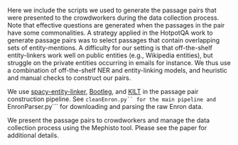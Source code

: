 
Here we include the scripts we used to generate the passage pairs that were presented to the crowdworkers during the data collection process. Note that effective questions are generated when the passages in the pair have some commonalities. A strategy applied in the HotpotQA work to generate passage pairs was to select passages that contain overlapping sets of entity-mentions. A difficulty for our setting is that off-the-shelf entity-linkers work well on public entities (e.g., Wikipedia entities), but struggle on the private entities occurring in emails for instance. We thus use a combination of off-the-shelf NER and entity-linking models, and heuristic and manual checks to construct our pairs. 

We use [spacy-entity-linker](https://github.com/egerber/spaCy-entity-linker), [Bootleg](https://github.com/HazyResearch/bootleg), and [KILT](https://github.com/facebookresearch/KILT) in the passage pair construction pipeline. See ```cleanEnron.py`` for the main pipeline and ```EnronParser.py``` for downloading and parsing the raw Enron data.

We present the passage pairs to crowdworkers and manage the data collection process using the Mephisto tool. Please see the paper for additional details.
